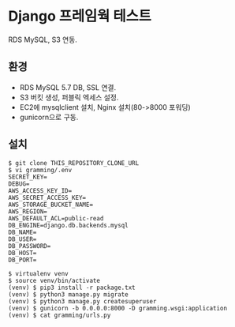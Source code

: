 # Django 프레임웍 테스트

RDS MySQL, S3 연동.

## 환경
- RDS MySQL 5.7 DB, SSL 연결.
- S3 버킷 생성, 퍼블릭 엑세스 설정.
- EC2에 mysqlclient 설치, Nginx 설치(80->8000 포워딩)
- gunicorn으로 구동.

## 설치
```
$ git clone THIS_REPOSITORY_CLONE_URL
$ vi gramming/.env
SECRET_KEY=
DEBUG=
AWS_ACCESS_KEY_ID=
AWS_SECRET_ACCESS_KEY=
AWS_STORAGE_BUCKET_NAME=
AWS_REGION=
AWS_DEFAULT_ACL=public-read
DB_ENGINE=django.db.backends.mysql
DB_NAME=
DB_USER=
DB_PASSWORD=
DB_HOST=
DB_PORT=

$ virtualenv venv
$ source venv/bin/activate
(venv) $ pip3 install -r package.txt
(venv) $ python3 manage.py migrate
(venv) $ python3 manage.py createsuperuser
(venv) $ gunicorn -b 0.0.0.0:8000 -D gramming.wsgi:application
(venv) $ cat gramming/urls.py
```

